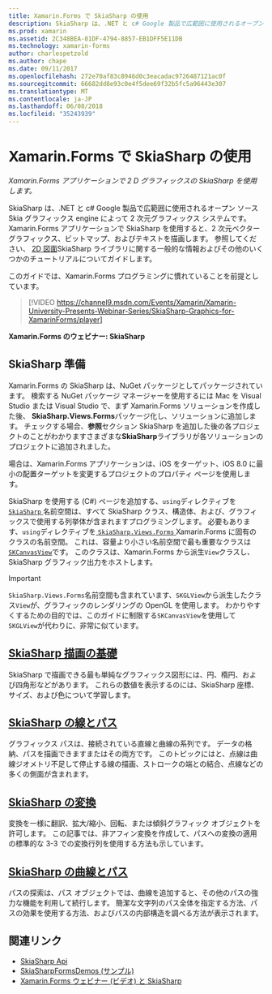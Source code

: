 ```yaml
---
title: Xamarin.Forms で SkiaSharp の使用
description: SkiaSharp は、.NET と c# Google 製品で広範囲に使用されるオープン ソース Skia グラフィックス engine によって 2 次元グラフィックス システムです。 このガイドでは、Xamarin.Forms アプリケーションで 2 D グラフィックスの SkiaSharp を使用する方法について説明します。
ms.prod: xamarin
ms.assetid: 2C348BEA-81DF-4794-8857-EB1DFF5E11DB
ms.technology: xamarin-forms
author: charlespetzold
ms.author: chape
ms.date: 09/11/2017
ms.openlocfilehash: 272e70af83c8946d0c3eacadac9726487121ac0f
ms.sourcegitcommit: 66682dd8e93c0e4f5dee69f32b5fc5a96443e307
ms.translationtype: MT
ms.contentlocale: ja-JP
ms.lasthandoff: 06/08/2018
ms.locfileid: "35243939"
---
```

# <a name="using-skiasharp-in-xamarinforms"></a>Xamarin.Forms で SkiaSharp の使用

_Xamarin.Forms アプリケーションで 2 D グラフィックスの SkiaSharp を使用します。_

SkiaSharp は、.NET と c# Google 製品で広範囲に使用されるオープン ソース Skia グラフィックス engine によって 2 次元グラフィックス システムです。 Xamarin.Forms アプリケーションで SkiaSharp を使用すると、2 次元ベクター グラフィックス、ビットマップ、およびテキストを描画します。 参照してください、 [2D 図面](~/graphics-games/skiasharp/index.md)SkiaSharp ライブラリに関する一般的な情報およびその他のいくつかのチュートリアルについてガイドします。

このガイドでは、Xamarin.Forms プログラミングに慣れていることを前提としています。

> [!VIDEO https://channel9.msdn.com/Events/Xamarin/Xamarin-University-Presents-Webinar-Series/SkiaSharp-Graphics-for-XamarinForms/player]

**Xamarin.Forms のウェビナー: SkiaSharp**

## <a name="skiasharp-preliminaries"></a>SkiaSharp 準備

Xamarin.Forms の SkiaSharp は、NuGet パッケージとしてパッケージされています。 検索する NuGet パッケージ マネージャーを使用するには Mac を Visual Studio または Visual Studio で、まず Xamarin.Forms ソリューションを作成した後、 **SkiaSharp.Views.Forms**パッケージ化し、ソリューションに追加します。 チェックする場合、**参照**セクション SkiaSharp を追加した後の各プロジェクトのことがわかりますさまざまな**SkiaSharp**ライブラリが各ソリューションのプロジェクトに追加されました。

場合は、Xamarin.Forms アプリケーションは、iOS をターゲット、iOS 8.0 に最小の配置ターゲットを変更するプロジェクトのプロパティ ページを使用します。

SkiaSharp を使用する (C#) ページを追加する、`using`ディレクティブを[ `SkiaSharp` ](https://developer.xamarin.com/api/namespace/SkiaSharp/)名前空間は、すべて SkiaSharp クラス、構造体、および、グラフィックスで使用する列挙体が含まれますプログラミングします。 必要もあります、`using`ディレクティブを[ `SkiaSharp.Views.Forms` ](https://developer.xamarin.com/api/namespace/SkiaSharp.Views.Forms/) Xamarin.Forms に固有のクラスの名前空間。 これは、容量より小さい名前空間で最も重要なクラスは[ `SKCanvasView`](https://developer.xamarin.com/api/type/SkiaSharp.Views.Forms.SKCanvasView/)です。 このクラスは、Xamarin.Forms から派生`View`クラスし、SkiaSharp グラフィック出力をホストします。

> [!IMPORTANT]
> `SkiaSharp.Views.Forms`名前空間も含まれています、`SKGLView`から派生したクラス`View`が、グラフィックのレンダリングの OpenGL を使用します。 わかりやすくするための目的では、このガイドに制限する`SKCanvasView`を使用して`SKGLView`が代わりに、非常に似ています。

## <a name="skiasharp-drawing-basicsbasicsindexmd"></a>[SkiaSharp 描画の基礎](basics/index.md)

SkiaSharp で描画できる最も単純なグラフィックス図形には、円、楕円、および四角形などがあります。 これらの数値を表示するのには、SkiaSharp 座標、サイズ、および色について学習します。

## <a name="skiasharp-lines-and-pathspathsindexmd"></a>[SkiaSharp の線とパス](paths/index.md)

グラフィックス パスは、接続されている直線と曲線の系列です。 データの格納、パスを描画できますまたはその両方です。 このトピックにはと、点線は曲線ジオメトリ不足して停止する線の描画、ストロークの端との結合、点線などの多くの側面が含まれます。

## <a name="skiasharp-transformstransformsindexmd"></a>[SkiaSharp の変換](transforms/index.md)

変換を一様に翻訳、拡大/縮小、回転、または傾斜グラフィック オブジェクトを許可します。 この記事では、非アフィン変換を作成して、パスへの変換の適用の標準的な 3-3 での変換行列を使用する方法も示しています。

## <a name="skiasharp-curves-and-pathscurvesindexmd"></a>[SkiaSharp の曲線とパス](curves/index.md)

パスの探索は、パス オブジェクトでは、曲線を追加すると、その他のパスの強力な機能を利用して続行します。 簡潔な文字列のパス全体を指定する方法、パスの効果を使用する方法、およびパスの内部構造を調べる方法が表示されます。


## <a name="related-links"></a>関連リンク

- [SkiaSharp Api](https://developer.xamarin.com/api/root/SkiaSharp/)
- [SkiaSharpFormsDemos (サンプル)](https://developer.xamarin.com/samples/xamarin-forms/SkiaSharpForms/Demos/)
- [Xamarin.Forms ウェビナー (ビデオ) と SkiaSharp](https://channel9.msdn.com/Events/Xamarin/Xamarin-University-Presents-Webinar-Series/SkiaSharp-Graphics-for-XamarinForms)
